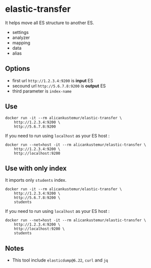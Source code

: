 elastic-transfer
==================

It helps move all ES structure to another ES.
- settings
- analyzer
- mapping
- data
- alias

## Options

- first url `http://1.2.3.4:9200` is **input** ES
- secound url `http://5.6.7.8:9200` is **output** ES
- third parameter is `index-name`

## Use

```docker
docker run -it --rm alicankustemur/elastic-transfer \
    http://1.2.3.4:9200 \
    http://5.6.7.8:9200
```

If you need to run using `localhost` as your ES host :

```docker
docker run --net=host -it --rm alicankustemur/elastic-transfer \
    http://1.2.3.4:9200 \
    http://localhost:9200
```

## Use with only index

It imports only `students` index.

```docker
docker run -it --rm alicankustemur/elastic-transfer \
    http://1.2.3.4:9200 \
    http://5.6.7.8:9200 \
    students
```

If you need to run using `localhost` as your ES host :

```docker
docker run --net=host -it --rm alicankustemur/elastic-transfer \
    http://1.2.3.4:9200 \
    http://localhost:9200 \
    students
```

## Notes
- This tool include `elasticdump@6.22`, `curl` and `jq`
